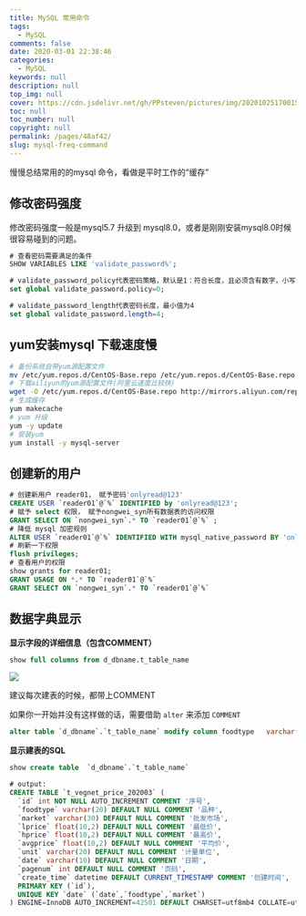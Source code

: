 ```yaml
---
title: MySQL 常用命令
tags: 
  - MySQL
comments: false
date: 2020-03-01 22:38:46
categories: 
  - MySQL
keywords: null
description: null
top_img: null
cover: https://cdn.jsdelivr.net/gh/PPsteven/pictures/img/20201025170015.png
toc: null
toc_number: null
copyright: null
permalink: /pages/48af42/
slug: mysql-freq-command
---
```


慢慢总结常用的的mysql 命令，看做是平时工作的“缓存”

<!--more-->

## 修改密码强度

修改密码强度一般是mysql5.7 升级到 mysql8.0，或者是刚刚安装mysql8.0时候很容易碰到的问题。

```sql
# 查看密码需要满足的条件
SHOW VARIABLES LIKE 'validate_password%'; 

# validate_password_policy代表密码策略，默认是1：符合长度，且必须含有数字，小写或大写字母，特殊字符。设置为0判断密码的标准就基于密码的长度了。一定要先修改两个参数再修改密码
set global validate_password.policy=0;

# validate_password_length代表密码长度，最小值为4
set global validate_password.length=4; 
```



## yum安装mysql 下载速度慢

```bash
# 备份系统自带yum源配置文件
mv /etc/yum.repos.d/CentOS-Base.repo /etc/yum.repos.d/CentOS-Base.repo.backup
# 下载ailiyun的yum源配置文件(阿里云速度比较快)
wget -O /etc/yum.repos.d/CentOS-Base.repo http://mirrors.aliyun.com/repo/Centos-7.repo
# 生成缓存
yum makecache
# yum 升级
yum -y update
# 安装yum
yum install -y mysql-server
```







## 创建新的用户

```sql
# 创建新用户 reader01， 赋予密码'onlyread@123'
CREATE USER `reader01`@`%` IDENTIFIED by 'onlyread@123';
# 赋予 select 权限， 赋予nongwei_syn所有数据表的访问权限
GRANT SELECT ON `nongwei_syn`.* TO `reader01`@`%` ;
# 降低 mysql 加密规则
ALTER USER `reader01`@`%` IDENTIFIED WITH mysql_native_password BY 'onlyread@123';
# 刷新一下权限
flush privileges;
# 查看用户的权限
show grants for reader01;
GRANT USAGE ON *.* TO `reader01`@`%`
GRANT SELECT ON `nongwei_syn`.* TO `reader01`@`%`
```



## 数据字典显示

**显示字段的详细信息（包含COMMENT）**

```sql
show full columns from d_dbname.t_table_name
```

![](https://cdn.jsdelivr.net/gh/PPsteven/pictures/img/20200322184343.png)

建议每次建表的时候，都带上COMMENT

如果你一开始并没有这样做的话，需要借助 `alter` 来添加 `COMMENT`

```sql
alter table `d_dbname`.`t_table_name` modify column foodtype   varchar(20)                              COMMENT '品种';
```

**显示建表的SQL**

```sql
show create table  `d_dbname`.`t_table_name`

# output:
CREATE TABLE `t_vegnet_price_202003` (
  `id` int NOT NULL AUTO_INCREMENT COMMENT '序号',
  `foodtype` varchar(20) DEFAULT NULL COMMENT '品种',
  `market` varchar(30) DEFAULT NULL COMMENT '批发市场',
  `lprice` float(10,2) DEFAULT NULL COMMENT '最低价',
  `hprice` float(10,2) DEFAULT NULL COMMENT '最高价',
  `avgprice` float(10,2) DEFAULT NULL COMMENT '平均价',
  `unit` varchar(20) DEFAULT NULL COMMENT '计量单位',
  `date` varchar(10) DEFAULT NULL COMMENT '日期',
  `pagenum` int DEFAULT NULL COMMENT '页码',
  `create_time` datetime DEFAULT CURRENT_TIMESTAMP COMMENT '创建时间',
  PRIMARY KEY (`id`),
  UNIQUE KEY `date` (`date`,`foodtype`,`market`)
) ENGINE=InnoDB AUTO_INCREMENT=42501 DEFAULT CHARSET=utf8mb4 COLLATE=utf8mb4_0900_ai_ci
```